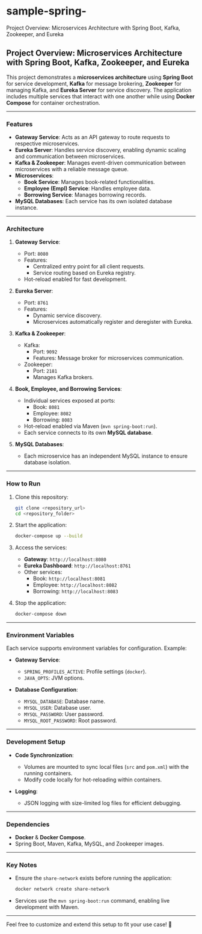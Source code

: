 # sample-spring-
Project Overview: Microservices Architecture with Spring Boot, Kafka, Zookeeper, and Eureka


## Project Overview: Microservices Architecture with Spring Boot, Kafka, Zookeeper, and Eureka

This project demonstrates a **microservices architecture** using **Spring Boot** for service development, **Kafka** for message brokering, **Zookeeper** for managing Kafka, and **Eureka Server** for service discovery. The application includes multiple services that interact with one another while using **Docker Compose** for container orchestration.

---

### Features
- **Gateway Service**: Acts as an API gateway to route requests to respective microservices.
- **Eureka Server**: Handles service discovery, enabling dynamic scaling and communication between microservices.
- **Kafka & Zookeeper**: Manages event-driven communication between microservices with a reliable message queue.
- **Microservices**:
  - **Book Service**: Manages book-related functionalities.
  - **Employee (Empl) Service**: Handles employee data.
  - **Borrowing Service**: Manages borrowing records.
- **MySQL Databases**: Each service has its own isolated database instance.

---

### Architecture
1. **Gateway Service**:
   - Port: `8080`
   - Features:
     - Centralized entry point for all client requests.
     - Service routing based on Eureka registry.
   - Hot-reload enabled for fast development.

2. **Eureka Server**:
   - Port: `8761`
   - Features:
     - Dynamic service discovery.
     - Microservices automatically register and deregister with Eureka.

3. **Kafka & Zookeeper**:
   - Kafka:
     - Port: `9092`
     - Features: Message broker for microservices communication.
   - Zookeeper:
     - Port: `2181`
     - Manages Kafka brokers.

4. **Book, Employee, and Borrowing Services**:
   - Individual services exposed at ports:
     - Book: `8081`
     - Employee: `8082`
     - Borrowing: `8083`
   - Hot-reload enabled via Maven (`mvn spring-boot:run`).
   - Each service connects to its own **MySQL database**.

5. **MySQL Databases**:
   - Each microservice has an independent MySQL instance to ensure database isolation.

---

### How to Run
1. Clone this repository:
   ```bash
   git clone <repository_url>
   cd <repository_folder>
   ```

2. Start the application:
   ```bash
   docker-compose up --build
   ```

3. Access the services:
   - **Gateway**: `http://localhost:8080`
   - **Eureka Dashboard**: `http://localhost:8761`
   - Other services:
     - Book: `http://localhost:8081`
     - Employee: `http://localhost:8082`
     - Borrowing: `http://localhost:8083`

4. Stop the application:
   ```bash
   docker-compose down
   ```

---

### Environment Variables
Each service supports environment variables for configuration. Example:
- **Gateway Service**:
  - `SPRING_PROFILES_ACTIVE`: Profile settings (`docker`).
  - `JAVA_OPTS`: JVM options.

- **Database Configuration**:
  - `MYSQL_DATABASE`: Database name.
  - `MYSQL_USER`: Database user.
  - `MYSQL_PASSWORD`: User password.
  - `MYSQL_ROOT_PASSWORD`: Root password.

---

### Development Setup
- **Code Synchronization**:
  - Volumes are mounted to sync local files (`src` and `pom.xml`) with the running containers.
  - Modify code locally for hot-reloading within containers.

- **Logging**:
  - JSON logging with size-limited log files for efficient debugging.

---

### Dependencies
- **Docker** & **Docker Compose**.
- Spring Boot, Maven, Kafka, MySQL, and Zookeeper images.

---

### Key Notes
- Ensure the `share-network` exists before running the application:
  ```bash
  docker network create share-network
  ```
- Services use the `mvn spring-boot:run` command, enabling live development with Maven.

---

Feel free to customize and extend this setup to fit your use case! 🎉
